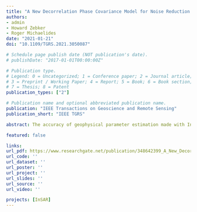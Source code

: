 ```yaml
---
title: "A New Decorrelation Phase Covariance Model for Noise Reduction in Unwrapped Interferometric Phase Stacks"
authors:
- admin
- Howard Zebker
- Roger Michaelides
date: "2021-01-21"
doi: "10.1109/TGRS.2021.3050087"

# Schedule page publish date (NOT publication's date).
# publishDate: "2017-01-01T00:00:00Z"

# Publication type.
# Legend: 0 = Uncategorized; 1 = Conference paper; 2 = Journal article;
# 3 = Preprint / Working Paper; 4 = Report; 5 = Book; 6 = Book section;
# 7 = Thesis; 8 = Patent
publication_types: ["2"]

# Publication name and optional abbreviated publication name.
publication: "IEEE Transactions on Geoscience and Remote Sensing"
publication_short: "IEEE TGRS"

abstract: The accuracy of geophysical parameter estimation made with Interferometric Synthetic Aperture Radar (InSAR) time-series techniques can be improved with rapidly increasing available data volumes, and with the development of noise covariance matrices applicable to joint analysis of networks of interferograms. Here we present a physics-based decorrelation phase covariance model and discuss its role in noise reduction in unwrapped interferometric phase stacks. We demonstrate with an example wherein we average unwrapped interferogram phase stacks that span over a transient event how a noise covariance model can aid in noise reduction. Our model suggests that, for rapidly decorrelating surfaces (i.e., surfaces with much shorter correlation time than SAR acquisition intervals), it is preferable to incorporate all available interferograms from long observation windows. For slowly decorrelating surfaces (i.e., surfaces with longer correlation time than SAR acquisition intervals), our model suggests that a small subset of interferometric pairs is sufficient. We validate our model and three existing models of decorrelation phase covariance matrices in both Cascadia – a region with heavy vegetation cover, and Death Valley – a desert region, with C-band Sentinel-1 A observations. Our proposed model matches observations with the smallest average discrepancy between theory and observations.

featured: false

links:
url_pdf: https://www.researchgate.net/publication/348642399_A_New_Decorrelation_Phase_Covariance_Model_for_Noise_Reduction_in_Unwrapped_Interferometric_Phase_Stacks#fullTextFileContent
url_code: ''
url_dataset: ''
url_poster: ''
url_project: ''
url_slides: ''
url_source: ''
url_video: ''

projects: [InSAR]
---
```


